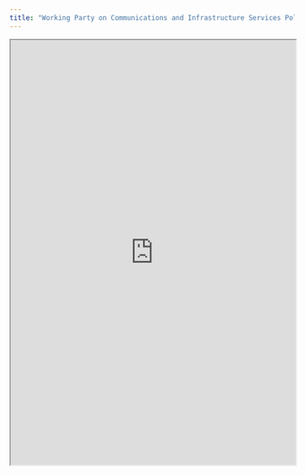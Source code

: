 ```yaml
---
title: "Working Party on Communications and Infrastructure Services Policy (CISP)"
---
```




<iframe height="750" width="100%" src="https://ewelton.github.io/ktest/wiki.html#Working%20Party%20on%20Communications%20and%20Infrastructure%20Services%20Policy%20(CISP)"></iframe>

